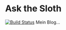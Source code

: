 # Ask the Sloth
[![Build Status](https://travis-ci.com/LocXar/AskTheSloth.svg?branch=master)](https://travis-ci.org/LocXar/AskTheSloth)
Mein Blog...
